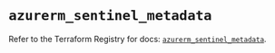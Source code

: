 # `azurerm_sentinel_metadata`

Refer to the Terraform Registry for docs: [`azurerm_sentinel_metadata`](https://registry.terraform.io/providers/hashicorp/azurerm/4.39.0/docs/resources/sentinel_metadata).
